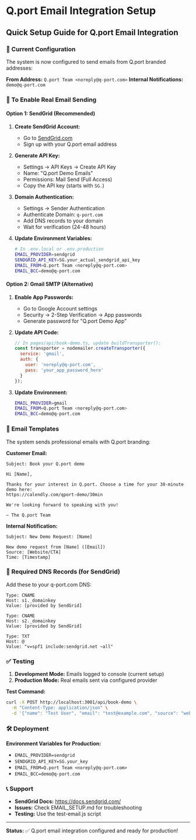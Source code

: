 # Q.port Email Integration Setup

## Quick Setup Guide for Q.port Email Integration

### 📧 Current Configuration

The system is now configured to send emails from Q.port branded addresses:

**From Address:** `Q.port Team <noreply@q-port.com>`
**Internal Notifications:** `demo@q-port.com`

### 🚀 To Enable Real Email Sending

#### Option 1: SendGrid (Recommended)

1. **Create SendGrid Account:**
   - Go to [SendGrid.com](https://sendgrid.com)
   - Sign up with your Q.port email address

2. **Generate API Key:**
   - Settings → API Keys → Create API Key
   - Name: "Q.port Demo Emails"
   - Permissions: Mail Send (Full Access)
   - Copy the API key (starts with `SG.`)

3. **Domain Authentication:**
   - Settings → Sender Authentication
   - Authenticate Domain: `q-port.com`
   - Add DNS records to your domain
   - Wait for verification (24-48 hours)

4. **Update Environment Variables:**
   ```bash
   # In .env.local or .env.production
   EMAIL_PROVIDER=sendgrid
   SENDGRID_API_KEY=SG.your_actual_sendgrid_api_key
   EMAIL_FROM=Q.port Team <noreply@q-port.com>
   EMAIL_BCC=demo@q-port.com
   ```

#### Option 2: Gmail SMTP (Alternative)

1. **Enable App Passwords:**
   - Go to Google Account settings
   - Security → 2-Step Verification → App passwords
   - Generate password for "Q.port Demo App"

2. **Update API Code:**
   ```javascript
   // In pages/api/book-demo.ts, update buildTransporter():
   const transporter = nodemailer.createTransporter({
     service: 'gmail',
     auth: {
       user: 'noreply@q-port.com',
       pass: 'your_app_password_here'
     }
   });
   ```

3. **Update Environment:**
   ```bash
   EMAIL_PROVIDER=gmail
   EMAIL_FROM=Q.port Team <noreply@q-port.com>
   EMAIL_BCC=demo@q-port.com
   ```

### 📨 Email Templates

The system sends professional emails with Q.port branding:

**Customer Email:**
```
Subject: Book your Q.port demo

Hi [Name],

Thanks for your interest in Q.port. Choose a time for your 30-minute demo here:
https://calendly.com/qport-demo/30min

We're looking forward to speaking with you!

— The Q.port Team
```

**Internal Notification:**
```
Subject: New Demo Request: [Name]

New demo request from [Name] ([Email])
Source: [Website/CTA]
Time: [Timestamp]
```

### 🔧 Required DNS Records (for SendGrid)

Add these to your q-port.com DNS:

```
Type: CNAME
Host: s1._domainkey
Value: [provided by SendGrid]

Type: CNAME
Host: s2._domainkey
Value: [provided by SendGrid]

Type: TXT
Host: @
Value: "v=spf1 include:sendgrid.net ~all"
```

### ✅ Testing

1. **Development Mode:** Emails logged to console (current setup)
2. **Production Mode:** Real emails sent via configured provider

**Test Command:**
```bash
curl -X POST http://localhost:3001/api/book-demo \
  -H "Content-Type: application/json" \
  -d '{"name": "Test User", "email": "test@example.com", "source": "website"}'
```

### 🛠️ Deployment

**Environment Variables for Production:**
- `EMAIL_PROVIDER=sendgrid`
- `SENDGRID_API_KEY=SG.your_key`
- `EMAIL_FROM=Q.port Team <noreply@q-port.com>`
- `EMAIL_BCC=demo@q-port.com`

### 📞 Support

- **SendGrid Docs:** https://docs.sendgrid.com/
- **Issues:** Check EMAIL_SETUP.md for troubleshooting
- **Testing:** Use the test-email.js script

---

**Status:** ✅ Q.port email integration configured and ready for production!